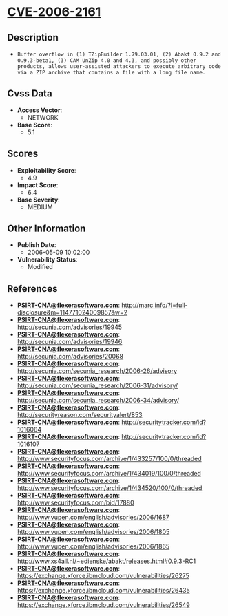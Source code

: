 
# [CVE-2006-2161](https://cve.mitre.org/cgi-bin/cvename.cgi?name=CVE-2006-2161)

## Description

- `Buffer overflow in (1) TZipBuilder 1.79.03.01, (2) Abakt 0.9.2 and 0.9.3-beta1, (3) CAM UnZip 4.0 and 4.3, and possibly other products, allows user-assisted attackers to execute arbitrary code via a ZIP archive that contains a file with a long file name.`

## Cvss Data

- **Access Vector**:
  - NETWORK
- **Base Score**:
  - 5.1

## Scores

- **Exploitability Score**:
  - 4.9
- **Impact Score**:
  - 6.4
- **Base Severity**:
  - MEDIUM

## Other Information

- **Publish Date**:
  - 2006-05-09 10:02:00
- **Vulnerability Status**:
  - Modified

## References

- **PSIRT-CNA@flexerasoftware.com**: http://marc.info/?l=full-disclosure&m=114771024009857&w=2
- **PSIRT-CNA@flexerasoftware.com**: http://secunia.com/advisories/19945
- **PSIRT-CNA@flexerasoftware.com**: http://secunia.com/advisories/19946
- **PSIRT-CNA@flexerasoftware.com**: http://secunia.com/advisories/20068
- **PSIRT-CNA@flexerasoftware.com**: http://secunia.com/secunia_research/2006-26/advisory
- **PSIRT-CNA@flexerasoftware.com**: http://secunia.com/secunia_research/2006-31/advisory/
- **PSIRT-CNA@flexerasoftware.com**: http://secunia.com/secunia_research/2006-34/advisory/
- **PSIRT-CNA@flexerasoftware.com**: http://securityreason.com/securityalert/853
- **PSIRT-CNA@flexerasoftware.com**: http://securitytracker.com/id?1016064
- **PSIRT-CNA@flexerasoftware.com**: http://securitytracker.com/id?1016107
- **PSIRT-CNA@flexerasoftware.com**: http://www.securityfocus.com/archive/1/433257/100/0/threaded
- **PSIRT-CNA@flexerasoftware.com**: http://www.securityfocus.com/archive/1/434019/100/0/threaded
- **PSIRT-CNA@flexerasoftware.com**: http://www.securityfocus.com/archive/1/434520/100/0/threaded
- **PSIRT-CNA@flexerasoftware.com**: http://www.securityfocus.com/bid/17880
- **PSIRT-CNA@flexerasoftware.com**: http://www.vupen.com/english/advisories/2006/1687
- **PSIRT-CNA@flexerasoftware.com**: http://www.vupen.com/english/advisories/2006/1805
- **PSIRT-CNA@flexerasoftware.com**: http://www.vupen.com/english/advisories/2006/1865
- **PSIRT-CNA@flexerasoftware.com**: http://www.xs4all.nl/~edienske/abakt/releases.html#0.9.3-RC1
- **PSIRT-CNA@flexerasoftware.com**: https://exchange.xforce.ibmcloud.com/vulnerabilities/26275
- **PSIRT-CNA@flexerasoftware.com**: https://exchange.xforce.ibmcloud.com/vulnerabilities/26435
- **PSIRT-CNA@flexerasoftware.com**: https://exchange.xforce.ibmcloud.com/vulnerabilities/26549
